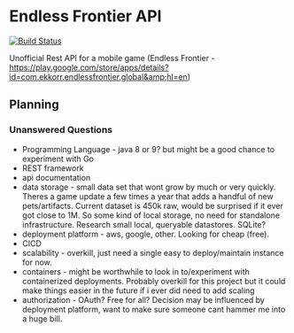 # Endless Frontier API
[![Build Status](https://travis-ci.org/macgregor/endlessfrontier_api.svg?branch=master)](https://travis-ci.org/macgregor/endlessfrontier_api)

Unofficial Rest API for a mobile game (Endless Frontier - https://play.google.com/store/apps/details?id=com.ekkorr.endlessfrontier.global&amp;hl=en)

## Planning
### Unanswered Questions
* Programming Language - java 8 or 9? but might be a good chance to experiment with Go
* REST framework
* api documentation
* data storage - small data set that wont grow by much or very quickly. Theres a game update a few times a year that adds a handful of new pets/artifacts. Current dataset is 450k raw, would be surprised if it ever got close to 1M. So some kind of local storage, no need for standalone infrastructure. Research small local, queryable datastores. SQLite?
* deployment platform - aws, google, other. Looking for cheap (free). 
* CICD
* scalability - overkill, just need a single easy to deploy/maintain instance for now.
* containers - might be worthwhile to look in to/experiment with containerized deployments. Probably overkill for this project but it could make things easier in the future if i ever did need to add scaling
* authorization - OAuth? Free for all? Decision may be influenced by deployment platform, want to make sure someone cant hammer me into a huge bill. 
